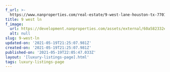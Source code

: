 ```yaml
---
f_url: >-
  https://www.nanproperties.com/real-estate/9-west-lane-houston-tx-77019/7344983/103181044
title: 9 west ln
f_image:
  url: https://development.nanproperties.com/assets/external/60a582332e517e118dcb9671_content_1-2.jpeg
  alt: null
slug: 9-west-ln
updated-on: '2021-05-19T21:25:07.981Z'
created-on: '2021-05-19T21:25:07.981Z'
published-on: '2021-05-19T22:05:47.033Z'
layout: '[luxury-listings-page].html'
tags: luxury-listings-page
---
```



